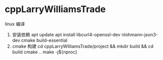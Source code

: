 # cppLarryWilliamsTrade
linux 编译
1. 安装依赖
apt update
apt install libcurl4-openssl-dev nlohmann-json3-dev cmake build-essential
3. cmake 构建
cd cppLarryWilliamsTrade/project && mkdir build && cd build 
cmake .. 
make -j${nproc}
